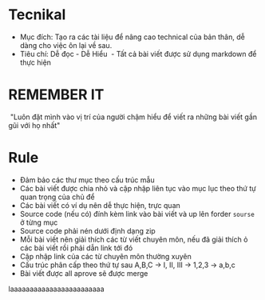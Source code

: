 # Tecnikal
  - Mục đích: Tạo ra các tài liệu để nâng cao technical của bản thân, dễ dàng cho việc ôn lại về sau.
  - Tiêu chí: Dễ đọc - Dễ Hiểu
  - Tất cả bài viết được sử dụng markdown để thực hiện
# REMEMBER IT
  "Luôn đặt mình vào vị trí của người chậm hiểu để viết ra những bài viết gần gũi với họ nhất"
# Rule
  - Đảm bảo các thư mục theo cấu trúc mẫu
  - Các bài viết được chia nhỏ và cập nhập liên tục vào mục lục theo thứ tự quan trọng của chủ để
  - Các bài viết có ví dụ nên dễ thực hiện, trực quan
  - Source code (nếu có) đính kèm link vào bài viết và up lên forder `sourse` ở từng mục
  - Source code phải nén dưới định dạng zip
  - Mỗi bài viết nên giải thích các từ viết chuyên môn, nếu đã giải thích ỏ các bài viết rồi phải dẫn link tới đó
  - Cập nhập link của các từ chuyên môn thường xuyên
  - Cấu trúc phân cấp theo thứ tự sau A,B,C -> I, II, III -> 1,2,3 -> a,b,c
  - Bài viết được all aprove sẽ được merge

laaaaaaaaaaaaaaaaaaaaaaaa
